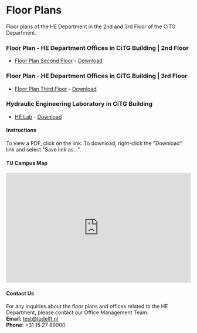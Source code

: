 # Floor Plans

Floor plans of the HE Department in the 2nd and 3rd Floor of the CiTG Department.

### Floor Plan - HE Department Offices in CiTG Building | 2nd Floor 

- [Floor Plan Second Floor](pdfs/2nd_floor.pdf) - [Download](pdfs/2nd_floor.pdf)

### Floor Plan - HE Department Offices in CiTG Building | 3rd Floor 

- [Floor Plan Third Floor](pdfs/3rd_floor.pdf) - [Download](pdfs/3rd_floor.pdf)

### Hydraulic Engineering Laboratory in CiTG Building

- [HE Lab](pdfs/waterlab.pdf) - [Download](pdfs/waterlab.pdf)

#### Instructions

To view a PDF, click on the link. To download, right-click the "Download" link and select "Save link as...".


#### TU Campus Map

<iframe src="https://map.tudelftcampus.nl/nl/" width="100%" height="300px" frameborder="0" allowfullscreen></iframe>


#### Contact Us

For any inquiries about the floor plans and offices related to the HE Department, please contact our Office Management Team:  
**Email:** [test@tudelft.nl](mailto:office-management@tudelft.nl)  
**Phone:** +31 15 27 89000
